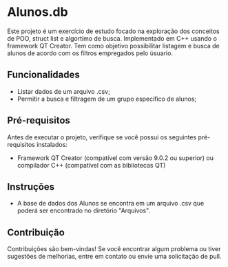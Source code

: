 # Alunos.db

Este projeto é um exercício de estudo focado na exploração dos conceitos de POO, struct list e algortimo de busca.
Implementado em C++ usando o framework QT Creator.
Tem como objetivo possibilitar listagem e busca de alunos de acordo com os filtros empregados pelo úsuario.

## Funcionalidades

- Listar dados de um arquivo .csv;
- Permitir a busca e filtragem de um grupo especifico de alunos;

## Pré-requisitos

Antes de executar o projeto, verifique se você possui os seguintes pré-requisitos instalados:

- Framework QT Creator (compatível com versão 9.0.2 ou superior) ou compilador C++ (compatível com as bibliotecas QT)

## Instruções

- A base de dados dos Alunos se encontra em um arquivo .csv que poderá ser encontrado no diretório "Arquivos".

## Contribuição

Contribuições são bem-vindas! Se você encontrar algum problema ou tiver sugestões de melhorias, entre em contato ou envie uma solicitação de pull.